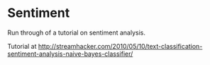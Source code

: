 # Sentiment
Run through of a tutorial on sentiment analysis.

Tutorial at http://streamhacker.com/2010/05/10/text-classification-sentiment-analysis-naive-bayes-classifier/
